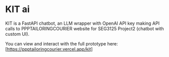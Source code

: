 # KIT ai

KIT is a FastAPI chatbot, an LLM wrapper with OpenAI API key making API calls to PPPTAILORINGCOURIER website for SEG3125 Project2 (chatbot with custom UI). 

You can view and interact with the full prototype here:\
[https://ppptailoringcourier.vercel.app/kit]
